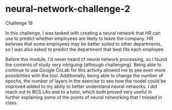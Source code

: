 # neural-network-challenge-2
Challenge 19

In this challenge, I was tasked with creating a neural network that HR can use to predict whether employees are likely to leave the company. HR believes that some employees may be better suited to other departments, so I was also asked to predict the department that best fits each employee. 

Before this module, I'd never heard of neural network processing, so I found the contents of study very intriguing (although challenging). Being able to continue to use Google CoLab for this activity allowed me to see even more possibilities with the tool.  Additionally, being able to change the number of epochs, the number of layers in the exercise to see how the model could be improved added to my abiliy to better understand neural networks. I did reach out to  BCS LAs and to a tutor, which both proved very useful in further explaining some of the points of neural networking that I missed in class.

